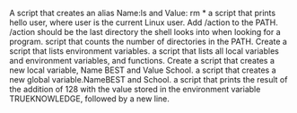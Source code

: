 A script that creates an alias Name:ls and Value: rm *
a script that prints hello user, where user is the current Linux user.
Add /action to the PATH. /action should be the last directory the shell looks into when looking for a program.
script that counts the number of directories in the PATH.
Create a script that lists environment variables.
a script that lists all local variables and environment variables, and functions.
Create a script that creates a new local variable, Name BEST and Value School.
a script that creates a new global variable.NameBEST and School.
 a script that prints the result of the addition of 128 with the value stored in the environment variable TRUEKNOWLEDGE, followed by a new line.
